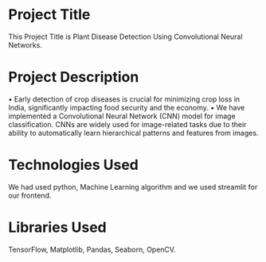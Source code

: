 # Project Title
This Project Title is Plant Disease Detection Using Convolutional Neural Networks.

# Project Description
• Early detection of crop diseases is crucial for minimizing crop loss in India, significantly impacting food security and the economy.
• We have implemented a Convolutional Neural Network (CNN) model for image classification. CNNs are widely used for image-related tasks due to their ability to automatically learn hierarchical patterns and features from images.

# Technologies Used
We had used python, Machine Learning algorithm and we used streamlit for our frontend.

# Libraries Used
 TensorFlow,
 Matplotlib,
 Pandas,
 Seaborn,
 OpenCV.
